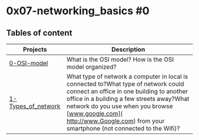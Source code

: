 # 0x07-networking_basics #0

## Tables of content

| Projects | Description |
|--------- | ----------- |
|[0-OSI-model](0-OSI_model) | What is the OSI model? How is the OSI model organized? |
|[1-Types_of_network](1-types_of_network) | What type of network a computer in local is connected to?What type of network could connect an office in one building to another office in a building a few streets away?What network do you use when you browse [www.google.com]( http://www.Google.com) from your smartphone (not connected to the Wifi)? |
